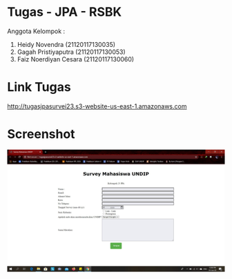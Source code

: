 # Tugas - JPA - RSBK

Anggota Kelompok :
1. Heidy Novendra (21120117130035)
2. Gagah Pristiyaputra (21120117130053)
3. Faiz Noerdiyan Cesara (21120117130060)

# Link Tugas
http://tugasjpasurvei23.s3-website-us-east-1.amazonaws.com

# Screenshot
![Alt text](https://github.com/novendraino/Tugas_JPA/blob/master/ssJPA23.JPG)
